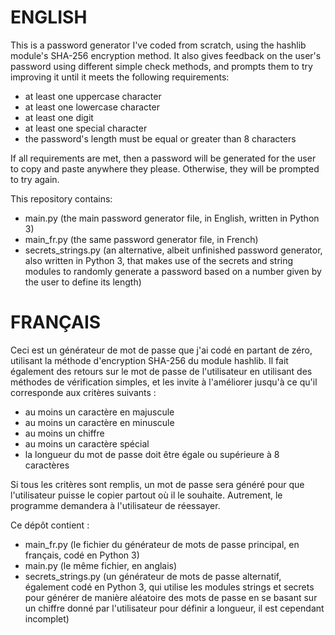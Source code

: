 #                                                             ENGLISH                                                              #

This is a password generator I've coded from scratch, using the hashlib module's SHA-256 encryption method.
It also gives feedback on the user's password using different simple check methods, and prompts them to try improving it until it meets the following requirements:

- at least one uppercase character
- at least one lowercase character
- at least one digit
- at least one special character
- the password's length must be equal or greater than 8 characters

If all requirements are met, then a password will be generated for the user to copy and paste anywhere they please.
Otherwise, they will be prompted to try again.

This repository contains:
- main.py (the main password generator file, in English, written in Python 3)
- main_fr.py (the same password generator file, in French)
- secrets_strings.py (an alternative, albeit unfinished password generator, also written in Python 3, that makes use of the secrets and string modules to randomly generate a password based on a number given by the user to define its length)

#                                                             FRANÇAIS                                                             #

Ceci est un générateur de mot de passe que j'ai codé en partant de zéro, utilisant la méthode d'encryption SHA-256 du module hashlib.
Il fait également des retours sur le mot de passe de l'utilisateur en utilisant des méthodes de vérification simples, et les invite à l'améliorer jusqu'à ce qu'il corresponde aux critères suivants :

- au moins un caractère en majuscule
- au moins un caractère en minuscule
- au moins un chiffre
- au moins un caractère spécial
- la longueur du mot de passe doit être égale ou supérieure à 8 caractères

Si tous les critères sont remplis, un mot de passe sera généré pour que l'utilisateur puisse le copier partout où il le souhaite.
Autrement, le programme demandera à l'utilisateur de réessayer.

Ce dépôt contient :
- main_fr.py (le fichier du générateur de mots de passe principal, en français, codé en Python 3)
- main.py (le même fichier, en anglais)
- secrets_strings.py (un générateur de mots de passe alternatif, également codé en Python 3, qui utilise les modules strings et secrets pour générer de manière aléatoire des mots de passe en se basant sur un chiffre donné par l'utilisateur pour définir a longueur, il est cependant incomplet)